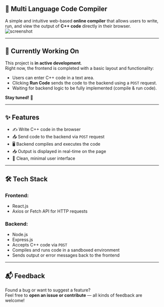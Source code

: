## 🧠 Multi Language Code Compiler

A simple and intuitive web-based **online compiler** that allows users to write, run, and view the output of **C++ code** directly in their browser.
![screenshot](https://github.com/MayankGEHU/MultiLangCompiler/raw/master/frontend/src/assets/screenshot.png)

---

## 🚧 Currently Working On

This project is **in active development**.  
Right now, the frontend is completed with a basic layout and functionality:

- Users can enter C++ code in a text area.
- Clicking **Run Code** sends the code to the backend using a `POST` request.
- Waiting for backend logic to be fully implemented (compile & run code).

**Stay tuned!** 🔧

---

## ✨ Features

- ✍️ Write C++ code in the browser  
- 📤 Send code to the backend via `POST` request  
- 🖥️ Backend compiles and executes the code  
- 📥 Output is displayed in real-time on the page  
- 🧼 Clean, minimal user interface  

---

## 🛠️ Tech Stack

### Frontend:
- React.js  
- Axios or Fetch API for HTTP requests  

### Backend:
- Node.js  
- Express.js  
- Accepts C++ code via `POST`  
- Compiles and runs code in a sandboxed environment  
- Sends output or error messages back to the frontend  

---

## 📬 Feedback

Found a bug or want to suggest a feature?  
Feel free to **open an issue or contribute** — all kinds of feedback are welcome!
